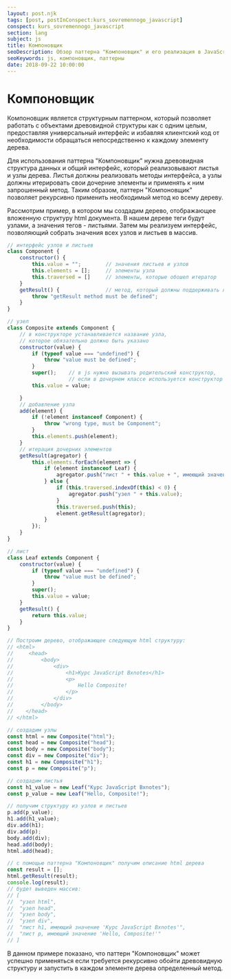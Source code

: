 ```yaml
---
layout: post.njk
tags: [post, postInConspect:kurs_sovremennogo_javascript]
conspect: kurs_sovremennogo_javascript
section: lang
subject: js
title: Компоновщик
seoDescription: Обзор паттерна "Компоновщик" и его реализация в JavaScript.
seoKeywords: js, компоновщик, паттерны
date: 2018-09-22 10:00:00
---
```

# Компоновщик

Компоновщик является структурным паттерном, который позволяет работать с объектами древовидной структуры как с одним целым, предоставляя универсальный интерфейс и избавляя клиентский код от необходимости обращаться непосредственно к каждому элементу дерева.

Для использования паттерна "Компоновщик" нужна древовидная структура данных и общий интерфейс, который реализовывают листья и узлы дерева. Листья должны реализовать методы интерфейса, а узлы должны итерировать свои дочерние элементы и применять к ним запрошенный метод. Таким образом, паттерн "Компоновщик" позволяет рекурсивно применить необходимый метод ко всему дереву.

Рассмотрим пример, в котором мы создадим дерево, отображающее вложенную структуру html документа. В нашем дереве теги будут узлами, а значения тегов - листьями. Затем мы реализуем интерфейс, позволяющий собрать значения всех узлов и листьев в массив.

```js
// интерфейс узлов и листьев
class Component {
    constructor() {
        this.value = "";        // значения листьев и узлов
        this.elements = [];     // элементы узла
        this.traversed = []     // элементы, которые обошел итератор
    }
    getResult() {               // метод, который должны поддерживать листья и узлы
        throw "getResult method must be defined";
    }
}

// узел
class Composite extends Component {
    // в конструкторе устанавливается название узла,
    // которое обязательно должно быть указано
    constructor(value) {
        if (typeof value === "undefined") {
            throw "value must be defined";
        }
        super();    // в js нужно вызывать родительский конструктор, 
                    // если в дочернем классе используется конструктор
        this.value = value;            

    }
    // добавление узла
    add(element) {
        if (!element instanceof Component) {
            throw "wrong type, must be Component";
        }
        this.elements.push(element);
    }
    // итерация дочерних элементов
    getResult(agregator) {
        this.elements.forEach(element => {
            if (element instanceof Leaf) {
                agregator.push("лист " + this.value + ", имеющий значение '" + element.getResult() + "'");
            } else {
                if (this.traversed.indexOf(this) < 0) {
                    agregator.push("узел " + this.value);
                }
                this.traversed.push(this);
                element.getResult(agregator);
            }
        });
    }
}

// лист
class Leaf extends Component {
    constructor(value) {
        if (typeof value === "undefined") {
            throw "value must be defined";
        }
        super();
        this.value = value;
    }
    getResult() {
        return this.value;
    }
}

// Построим дерево, отображающее следующую html структуру:
// <html>
//     <head>
//         <body>
//             <div>
//                 <h1>Курс JavaScript Bxnotes</h1>
//                 <p>
//                     Hello Composite!
//                 </p>
//             </div>
//         </body>
//    </head>
// </html>

// создадим узлы
const html = new Composite("html");
const head = new Composite("head");
const body = new Composite("body");
const div = new Composite("div");
const h1 = new Composite("h1");
const p = new Composite("p");

// создадим листья
const h1_value = new Leaf("Курс JavaScript Bxnotes");
const p_value = new Leaf("Hello, Composite!");

// получим структуру из узлов и листьев
p.add(p_value);
h1.add(h1_value);
div.add(h1);
div.add(p);
body.add(div);
head.add(body);
html.add(head);

// с помощью паттерна "Компоновщик" получим описание html дерева
const result = [];
html.getResult(result);
console.log(result);
// будет выведен массив: 
// [
//  "узел html", 
//  "узел head", 
//  "узел body", 
//  "узел div", 
//  "лист h1, имеющий значение 'Курс JavaScript Bxnotes'", 
//  "лист p, имеющий значение 'Hello, Composite!'"
// ]
```

В данном примере показано, что паттерн "Компоновщик" может успешно применяться если требуется рекурсивно обойти древовидную структуру и запустить в каждом элементе дерева определенный метод.